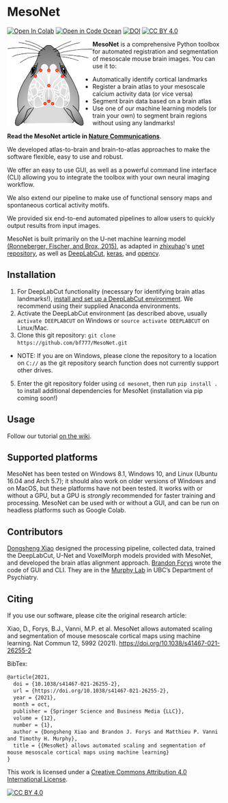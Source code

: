 # MesoNet

[![Open In Colab](https://colab.research.google.com/assets/colab-badge.svg)](https://colab.research.google.com/github/bf777/MesoNet/blob/master/mesonet_demo_colab.ipynb) [![Open in Code Ocean](https://codeocean.com/codeocean-assets/badge/open-in-code-ocean.svg)](https://codeocean.com/capsule/1919930/tree) [![DOI](https://zenodo.org/badge/197092510.svg)](https://zenodo.org/badge/latestdoi/197092510) [![CC BY 4.0][cc-by-shield]][cc-by]

<img src="https://github.com/bf777/MesoNet/blob/master/img/logo.png" width="200" height="200" align="left">

**MesoNet** is a comprehensive Python toolbox for automated registration and segmentation of mesoscale mouse brain images.
You can use it to:
- Automatically identify cortical landmarks
- Register a brain atlas to your mesoscale calcium activity data (or vice versa)
- Segment brain data based on a brain atlas
- Use one of our machine learning  models (or train your own) to segment brain regions without using any landmarks!

**Read the MesoNet article in [Nature Communications](https://doi.org/10.1038/s41467-021-26255-2)**.

We developed atlas-to-brain and brain-to-atlas approaches to make the software flexible, easy to use and robust.

We offer an easy to use GUI, as well as a powerful command line interface (CLI) allowing you to integrate the toolbox with your own neural imaging workflow.

We also extend our pipeline to make use of functional sensory maps and spontaneous cortical activity motifs.

We provided six end-to-end automated pipelines to allow users to quickly output results from input images.

MesoNet is built primarily on the U-net machine learning model
[(Ronneberger, Fischer, and Brox, 2015)](http://dx.doi.org/10.1007/978-3-319-24574-4_28),
as adapted in [zhixuhao](https://github.com/zhixuhao)'s [unet repository](https://github.com/zhixuhao/unet), as well as
[DeepLabCut](https://github.com/AlexEMG/DeepLabCut), [keras](https://github.com/keras-team/keras), and
[opencv](https://github.com/opencv/opencv).

## Installation
1. For DeepLabCut functionality (necessary for identifying brain atlas landmarks!),
[install and set up a DeepLabCut environment](https://github.com/AlexEMG/DeepLabCut/blob/master/docs/installation.md).
We recommend using their supplied Anaconda environments.
2. Activate the DeepLabCut environment (as described above, usually `activate DEEPLABCUT` on Windows or 
`source activate DEEPLABCUT` on Linux/Mac. 
3. Clone this git repository: `git clone https://github.com/bf777/MesoNet.git`
* NOTE: If you are on Windows, please clone the repository to a location on `C://` as the git repository search function does not currently support other drives.
5. Enter the git repository folder using `cd mesonet`, then run `pip install .` to install additional
dependencies for MesoNet (installation via pip coming soon!)

## Usage
Follow our tutorial [on the wiki](https://github.com/bf777/MesoNet/wiki/Quick-Start-Guide).

## Supported platforms
MesoNet has been tested on Windows 8.1, Windows 10, and Linux (Ubuntu 16.04 and Arch 5.7); it should also work on older versions of Windows and on MacOS, but these platforms have not been tested. It works with or without a GPU, but a GPU is _strongly_ recommended for faster training and processing. MesoNet can be used with or without a GUI, and can be run on headless platforms such as Google Colab.

## Contributors
[Dongsheng Xiao](https://github.com/DongshengXiao) designed the processing pipeline, collected data, trained the DeepLabCut, U-Net and VoxelMorph models provided with MesoNet, and developed the brain atlas alignment approach. [Brandon Forys](https://github.com/bf777) wrote the code of GUI and CLI. They are in the [Murphy Lab](https://murphylab.med.ubc.ca/) in UBC’s Department of Psychiatry.

## Citing
If you use our software, please cite the original research article:

Xiao, D., Forys, B.J., Vanni, M.P. et al. MesoNet allows automated scaling and segmentation of mouse mesoscale cortical maps using machine learning. Nat Commun 12, 5992 (2021). https://doi.org/10.1038/s41467-021-26255-2

BibTex:
```
@article{2021,
  doi = {10.1038/s41467-021-26255-2},
  url = {https://doi.org/10.1038/s41467-021-26255-2},
  year = {2021},
  month = oct,
  publisher = {Springer Science and Business Media {LLC}},
  volume = {12},
  number = {1},
  author = {Dongsheng Xiao and Brandon J. Forys and Matthieu P. Vanni and Timothy H. Murphy},
  title = {{MesoNet} allows automated scaling and segmentation of mouse mesoscale cortical maps using machine learning}
}
```

This work is licensed under a
[Creative Commons Attribution 4.0 International License][cc-by].

[![CC BY 4.0][cc-by-image]][cc-by]

[cc-by]: http://creativecommons.org/licenses/by/4.0/
[cc-by-image]: https://i.creativecommons.org/l/by/4.0/88x31.png
[cc-by-shield]: https://img.shields.io/badge/License-CC%20BY%204.0-lightgrey.svg
